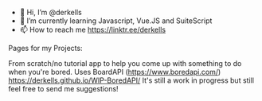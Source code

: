 - 👋 Hi, I’m @derkells
- 🌱 I’m currently learning Javascript, Vue.JS and SuiteScript
- 📫 How to reach me https://linktr.ee/derkells


Pages for my Projects:

From scratch/no tutorial app to help you come up with something to do when you're bored. Uses BoardAPI (https://www.boredapi.com/)
https://derkells.github.io/WIP-BoredAPI/
It's still a work in progress but still feel free to send me suggestions!
